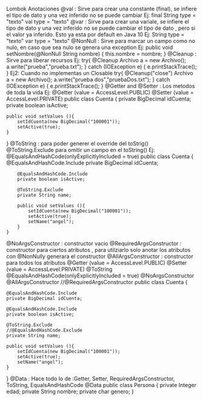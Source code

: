 Lombok
Anotaciones
@val : Sirve para crear una constante (final), se infiere el tipo de dato y una vez inferido no se puede cambiar
Ej:
final String type = "texto"
val type = "texto"
@var : Sirve para crear una variale, se infiere el tipo de dato y una vez inferido no se puede cambiar el tipo de dato , pero si el valor ya inferido. Esto ya esta por default en Java 10
Ej:
String type = "texto"
var type = "texto"
@NonNull : Sirve para marcar un campo como no nulo, en caso que sea nulo se genera una exception
Ej:
public void setNombre(@NonNull String nombre) {
this.nombre = nombre;
}
@Cleanup : Sirve para liberar recursos
Ej:
   try{
        @Cleanup
        Archivo a = new Archivo();
        a.write("prueba","prueba.txt");
    } catch (IOException e) {
        e.printStackTrace();
    }
Ej2: Cuando no implementas un Closable
    try{
        @Cleanup("close")
        Archivo a = new Archivo();
        a.write("prueba dos","pruebaDos.txt");
    } catch (IOException e) {
        e.printStackTrace();
    }
@Getter and @Setter : Los metodos de toda la vida
Ej:
@Getter (value = AccessLevel.PUBLIC)
@Setter (value = AccessLevel.PRIVATE)
public class Cuenta {
private BigDecimal idCuenta;
private boolean isActive;

    public void setValues (){
        setIdCuenta(new BigDecimal("100001"));
        setActive(true);
    }
}
@ToString : para poder generer el override del toStrig()
@ToString.Exclude para omitir un campo en el toString()
Ej:
@EqualsAndHashCode(onlyExplicitlyIncluded = true)
    public class Cuenta {
    @EqualsAndHashCode.Include
    private BigDecimal idCuenta;
    
        @EqualsAndHashCode.Include
        private boolean isActive;
    
        @ToString.Exclude
        private String name;
    
        public void setValues (){
            setIdCuenta(new BigDecimal("100001"));
            setActive(true);
            setName("angel");
        }
    }
@NoArgsConstructor : constructor vacio
@RequiredArgsConstructor : constructor para ciertos atributos , para utilziarlo solo anotar los atributos con @NonNully generara el constructor
@AllArgsConstructor : constructor para todos los atributos
@Getter (value = AccessLevel.PUBLIC)
@Setter (value = AccessLevel.PRIVATE)
@ToString
@EqualsAndHashCode(onlyExplicitlyIncluded = true)
@NoArgsConstructor
@AllArgsConstructor
//@RequiredArgsConstructor
public class Cuenta {

    @EqualsAndHashCode.Include
    private BigDecimal idCuenta;

    @EqualsAndHashCode.Include
    private boolean isActive;

    @ToString.Exclude
    //@EqualsAndHashCode.Exclude
    private String name;

    public void setValues (){
        setIdCuenta(new BigDecimal("100001"));
        setActive(true);
        setName("angel");
    }
}
@Data : Hace todo lo de :Getter, Setter, RequiredArgsConstructor, ToString, EqualsAndHashCode
@Data
public class Persona {
    private Integer edad;
    private String nombre;
    private char genero;
}
